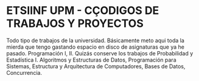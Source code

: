# ETSIINF UPM - CÇODIGOS DE TRABAJOS Y PROYECTOS
Todo tipo de trabajos de la universidad. Básicamente meto aqui toda la mierda que tengo gastando espacio en disco de asignaturas que ya he pasado. Programación I, II. Quizás conserve los trabajos de Probabilidad y Estadística I. Algoritmos y Estructuras de Datos, Programación para Sistemas, Estructura y Arquitectura de Computadores, Bases de Datos, Concurrencia. 
